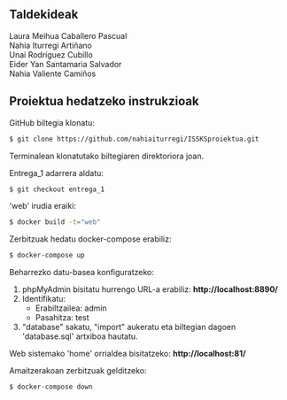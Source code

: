 ## Taldekideak
Laura Meihua Caballero Pascual  
Nahia Iturregi Artiñano  
Unai Rodríguez Cubillo  
Eider Yan Santamaria Salvador  
Nahia Valiente Camiños

## Proiektua hedatzeko instrukzioak
GitHub biltegia klonatu:
```bash
$ git clone https://github.com/nahiaiturregi/ISSKSproiektua.git
```

Terminalean klonatutako biltegiaren direktoriora joan.

Entrega_1 adarrera aldatu:
```bash
$ git checkout entrega_1
```

'web' irudia eraiki:
```bash
$ docker build -t="web"
```

Zerbitzuak hedatu docker-compose erabiliz:
```bash
$ docker-compose up
```

Beharrezko datu-basea konfiguratzeko:
  1. phpMyAdmin bisitatu hurrengo URL-a erabiliz: **http://localhost:8890/**
  2. Identifikatu:
     - Erabiltzailea: admin
     - Pasahitza: test
  3. "database" sakatu, "import" aukeratu eta biltegian dagoen 'database.sql' artxiboa hautatu.

Web sistemako 'home' orrialdea bisitatzeko: **http://localhost:81/**

Amaitzerakoan zerbitzuak gelditzeko:
```bash
$ docker-compose down
```
